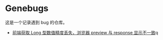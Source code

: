 # Genebugs
这是一个记录遇到 bug 的仓库。

+ [前端获取 Long 型数值精度丢失，浏览器 preview 与 response 显示不一致](https://github.com/JINJITING/Genebugs/issues/1)q